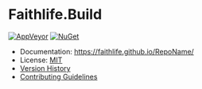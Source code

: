 # Faithlife.Build

[![AppVeyor](https://img.shields.io/appveyor/ci/Faithlife/faithlifebuild/master.svg)](https://ci.appveyor.com/project/Faithlife/faithlifebuild) [![NuGet](https://img.shields.io/nuget/v/Faithlife.Build.svg)](https://www.nuget.org/packages/Faithlife.Build)

* Documentation: https://faithlife.github.io/RepoName/
* License: [MIT](LICENSE)
* [Version History](VersionHistory.md)
* [Contributing Guidelines](CONTRIBUTING.md)
